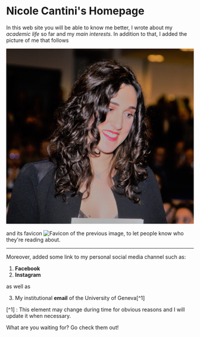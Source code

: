 # Nicole Cantini's Homepage

In this web site you will be able to know me better, I wrote about my *academic life* so far and my *main interests*.
In addition to that, I added the picture of me that follows 

![Me during Graduation DAy](/images/avatar2.jpg)

and its favicon ![Favicon of the previous image](/images/favicon.ico), to let people know who they're reading about.

---

Moreover, added some link to my personal social media channel such as:
1. **Facebook**
2. **Instagram**

as well as 

3. My institutional **email** of the University of Geneva[^1]

[^1] : This element may change during time for obvious reasons and I will update it when necessary.

What are you waiting for? Go check them out!

